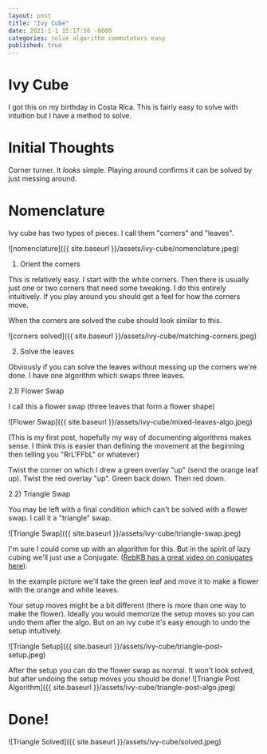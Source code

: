 ```yaml
---
layout: post
title: "Ivy Cube"
date: 2021-1-1 15:17:56 -0600
categories: solve algorithm commutators easy
published: true
---
```


# Ivy Cube

I got this on my birthday in Costa Rica. This is fairly easy to solve with intuition but I have a method to solve.

# Initial Thoughts

Corner turner. It *looks* simple. Playing around confirms it can be solved by just messing around.

# Nomenclature

Ivy cube has two types of pieces. I call them "corners" and "leaves".

![nomenclature]({{ site.baseurl }}/assets/ivy-cube/nomenclature.jpeg)


1) Orient the corners

This is relatively easy. I start with the white corners. Then there is usually just one or two corners that need some tweaking. I do this entirely intuitively. If you play around you should get a feel for how the corners move.

When the corners are solved the cube should look similar to this.

![corners solved]({{ site.baseurl }}/assets/ivy-cube/matching-corners.jpeg)

2) Solve the leaves

Obviously if you can solve the leaves without messing up the corners we're done.  I have one algorithm which swaps three leaves.

2.1) Flower Swap

I call this a flower swap (three leaves that form a flower shape)

![Flower Swap]({{ site.baseurl }}/assets/ivy-cube/mixed-leaves-algo.jpeg)

(This is my first post, hopefully my way of documenting algorithms makes sense. I think this is easier than defining the movement at the beginning then telling you "RrL'FFbL" or whatever)

Twist the corner on which I drew a green overlay "up" (send the orange leaf up). Twist the red overlay "up". Green back down. Then red down.

2.2) Triangle Swap

You may be left with a final condition which can't be solved with a flower swap. I call it a "triangle" swap. 

![Triangle Swap]({{ site.baseurl }}/assets/ivy-cube/triangle-swap.jpeg)

I'm sure I could come up with an algorithm for this. But in the spirit of lazy cubing we'll just use a Conjugate. ([RebKB has a great video on conjugates here](https://youtu.be/3WLb0VddFNg)).

In the example picture we'll take the green leaf and move it to make a flower with the orange and white leaves.

Your setup moves might be a bit different (there is more than one way to make the flower). Ideally you would memorize the setup moves so you can undo them after the algo. But on an ivy cube it's easy enough to undo the setup intuitively.

![Triangle Setup]({{ site.baseurl }}/assets/ivy-cube/triangle-post-setup.jpeg)

After the setup you can do the flower swap as normal. It won't look solved, but after undoing the setup moves you should be done!
![Triangle Post Algorithm]({{ site.baseurl }}/assets/ivy-cube/triangle-post-algo.jpeg)

# Done!
![Triangle Solved]({{ site.baseurl }}/assets/ivy-cube/solved.jpeg)